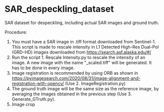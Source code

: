 # SAR_despeckling_dataset
SAR dataset for despeckling, including actual SAR images and ground truth.

Procedure:
1. You must have a SAR image in .tiff format downloaded from Sentinel-1. This script is made to rescale intensity in L1 Detected High-Res Dual-Pol (GRD-HD) images downloaded from https://search.asf.alaska.edu/#/
2. Run the script 1. Rescale Intensity.py to rescale the intensity of an image. A new image with the name "_scaled.tiff" will be generated. It has to be done in every image.
3. Image registration is recommended by using ORB as shown in https://pyimagesearch.com/2020/08/31/image-alignment-and-registration-with-opencv/ (Use 2. ImageRegistration.py)
4. The ground truth image will be the same size as the reference image, by averaging the images obtained in the previous step (Use 3. Generate_GTruth.py). 
5. Image crop
